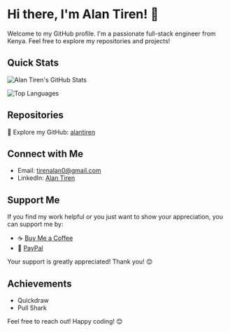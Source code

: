 # Hi there, I'm Alan Tiren! 👋

Welcome to my GitHub profile. I'm a passionate full-stack engineer from Kenya. Feel free to explore my repositories and projects!

## Quick Stats

![Alan Tiren's GitHub Stats](https://github-readme-stats.vercel.app/api?username=alantiren&show_icons=true&hide_border=true)

![Top Languages](https://github-readme-stats.vercel.app/api/top-langs/?username=alantiren&layout=compact&hide_border=true)

## Repositories
🚀 Explore my GitHub: [alantiren](https://github.com/alantiren)

## Connect with Me

- Email: tirenalan0@gmail.com
- LinkedIn: [Alan Tiren](https://www.linkedin.com/in/alan-tiren-b59701164)

## Support Me

If you find my work helpful or you just want to show your appreciation, you can support me by:

- ☕ [Buy Me a Coffee](https://www.buymeacoffee.com/alantiren)
- 💸 [PayPal](https://www.paypal.com/paypalme/alantiren76)

Your support is greatly appreciated! Thank you! 😊

## Achievements

- Quickdraw
- Pull Shark

Feel free to reach out! Happy coding! 😊
